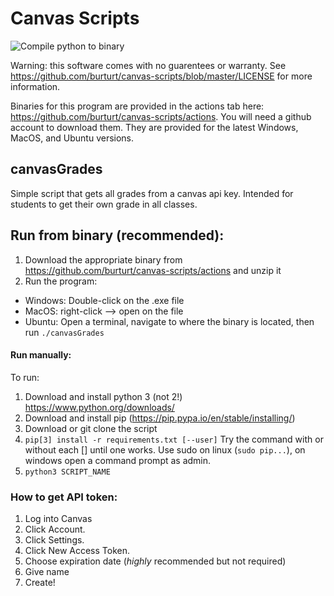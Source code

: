 # Canvas Scripts
![Compile python to binary](https://github.com/burturt/canvas-scripts/workflows/Compile%20python%20to%20binary/badge.svg)

Warning: this software comes with no guarentees or warranty. See https://github.com/burturt/canvas-scripts/blob/master/LICENSE for more information.

Binaries for this program are provided in the actions tab here: https://github.com/burturt/canvas-scripts/actions. You will need a github account to download them. They are provided for the latest Windows, MacOS, and Ubuntu versions.

## canvasGrades
Simple script that gets all grades from a canvas api key. Intended for students to get their own grade in all classes.

## Run from binary (recommended):
1. Download the appropriate binary from https://github.com/burturt/canvas-scripts/actions and unzip it
2. Run the program:
- Windows: Double-click on the .exe file
- MacOS: right-click --> open on the file
- Ubuntu: Open a terminal, navigate to where the binary is located, then run `./canvasGrades`

#### Run manually:

To run:
1. Download and install python 3 (not 2!) https://www.python.org/downloads/
2. Download and install pip (https://pip.pypa.io/en/stable/installing/)
3. Download or git clone the script
4. `pip[3] install -r requirements.txt [--user]` Try the command with or without each [] until one works. Use sudo on linux (`sudo pip...`), on windows open a command prompt as admin.
5. `python3 SCRIPT_NAME`

### How to get API token:
1. Log into Canvas
2. Click Account.
3. Click Settings.
4. Click New Access Token.
5. Choose expiration date (*highly* recommended but not required)
6. Give name
7. Create!
